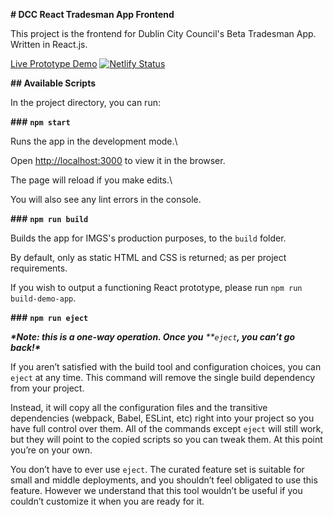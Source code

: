 **# DCC React Tradesman App Frontend**

This project is the frontend for Dublin City Council's Beta Tradesman App.
Written in React.js.

[Live Prototype Demo](https://dcc-tradesman.netlify.app/) [![Netlify Status](https://api.netlify.com/api/v1/badges/d7314c32-5c86-4faf-ad1a-9277d097708b/deploy-status)](https://app.netlify.com/sites/dcc-tradesman/deploys)

**## Available Scripts**

In the project directory, you can run:

**###** **`npm start`**

Runs the app in the development mode.\

Open [http://localhost:3000](http://localhost:3000) to view it in the browser.

The page will reload if you make edits.\

You will also see any lint errors in the console.

**###** **`npm run build`**

Builds the app for IMGS's production purposes, to the `build` folder.

By default, only as static HTML and CSS is returned; as per project requirements.

If you wish to output a functioning React prototype, please run `npm run build-demo-app`.

**###** **`npm run eject`**

***\*Note: this is a one-way operation. Once you** **`eject`****, you can’t go back!\****

If you aren’t satisfied with the build tool and configuration choices, you can `eject` at any time. This command will remove the single build dependency from your project.

Instead, it will copy all the configuration files and the transitive dependencies (webpack, Babel, ESLint, etc) right into your project so you have full control over them. All of the commands except `eject` will still work, but they will point to the copied scripts so you can tweak them. At this point you’re on your own.

You don’t have to ever use `eject`. The curated feature set is suitable for small and middle deployments, and you shouldn’t feel obligated to use this feature. However we understand that this tool wouldn’t be useful if you couldn’t customize it when you are ready for it.
